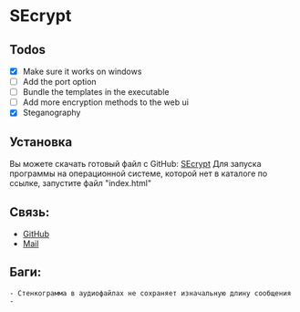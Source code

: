 # SEcrypt
## Todos
- [x] Make sure it works on windows
- [ ] Add the port option
- [ ] Bundle the templates in the executable
- [ ] Add more encryption methods to the web ui
- [x] Steganography

## Установка
Вы можете скачать готовый файл с GitHub: [SEcrypt](https://github.com/seva009/SEcrypt/releases/tag/v0.1)
Для запуска программы на операционной системе, которой нет в каталоге по ссылке, запустите файл "index.html"

## Связь:
- [GitHub](https://github.com/seva009)
- [Mail](mailto:empers0n@kabanyara.ru)

## Баги:
    - Стенкограмма в аудиофайлах не сохраняет изначальную длину сообщения
    -
